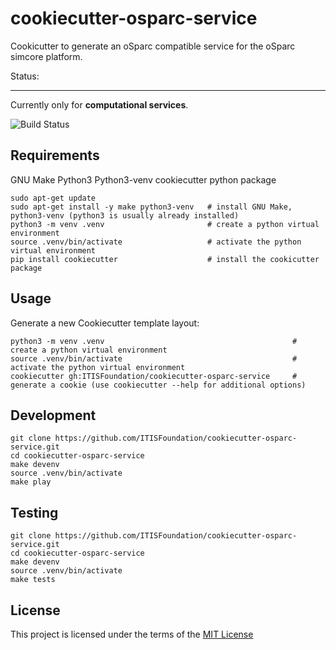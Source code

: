 cookiecutter-osparc-service
==========================================

Cookicutter to generate an oSparc compatible service for the oSparc simcore platform.

Status:

-------
Currently only for **computational services**.

![Build Status](https://github.com/ITISFoundation/cookiecutter-osparc-service/workflows/Github-CI%20Push/PR/badge.svg)

Requirements
------------

GNU Make
Python3
Python3-venv
cookiecutter python package
```console
sudo apt-get update                        
sudo apt-get install -y make python3-venv   # install GNU Make, python3-venv (python3 is usually already installed)
python3 -m venv .venv                       # create a python virtual environment
source .venv/bin/activate                   # activate the python virtual environment
pip install cookiecutter                    # install the cookicutter package
```

Usage
-----

Generate a new Cookiecutter template layout: 
```console
python3 -m venv .venv                                          # create a python virtual environment
source .venv/bin/activate                                      # activate the python virtual environment
cookiecutter gh:ITISFoundation/cookiecutter-osparc-service     # generate a cookie (use cookiecutter --help for additional options)
```




Development
------------

```console
git clone https://github.com/ITISFoundation/cookiecutter-osparc-service.git
cd cookiecutter-osparc-service
make devenv
source .venv/bin/activate
make play
```

Testing
------------

```console
git clone https://github.com/ITISFoundation/cookiecutter-osparc-service.git
cd cookiecutter-osparc-service
make devenv
source .venv/bin/activate
make tests
```




License
-------

This project is licensed under the terms of the [MIT License](/LICENSE)
